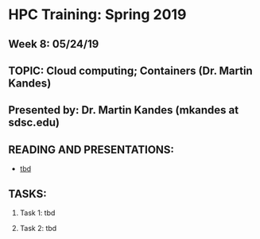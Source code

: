 # HPC Training:  Spring 2019
##  Week 8:  05/24/19

## TOPIC:  Cloud computing; Containers (Dr. Martin Kandes)	
## Presented by: Dr. Martin Kandes  (mkandes at sdsc.edu)

## READING AND PRESENTATIONS:
* [tbd](tbd)

## TASKS:
1. Task 1: tbd

2. Task 2: tbd

